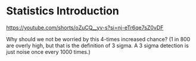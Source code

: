 # Statistics Introduction

https://youtube.com/shorts/oZuCQ__yv-s?si=nj-eTr6qe7sZ0vDF

Why should we not be worried by this 4-times increased chance?
(1 in 800 are overly high, but that is the definition of 3 sigma. A 3 sigma detection is just noise once every 1000 times.)

